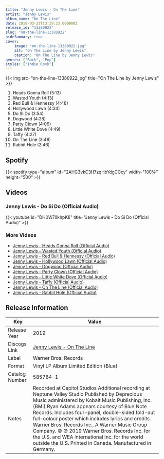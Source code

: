 ```yaml
---
title: "Jenny Lewis - On The Line"
artist: "Jenny Lewis"
album_name: "On The Line"
date: 2019-03-23T13:39:23.000000Z
release_id: "13380922"
slug: "on-the-line-13380922"
hideSummary: true
cover:
    image: "on-the-line-13380922.jpg"
    alt: "On The Line by Jenny Lewis"
    caption: "On The Line by Jenny Lewis"
genres: ["Rock", "Pop"]
styles: ["Indie Rock"]
---
```


{{< img src="on-the-line-13380922.jpg" title="On The Line by Jenny Lewis" >}}

<!-- section break -->

1. Heads Gonna Roll (5:13)
2. Wasted Youth (4:13)
3. Red Bull & Hennessy (4:48)
4. Hollywood Lawn (4:34)
5. Do Si Do (3:54)
6. Dogwood (4:28)
7. Party Clown (4:09)
8. Little White Dove (4:49)
9. Taffy (4:27)
10. On The Line (3:48)
11. Rabbit Hole (2:46)

<!-- section break -->


## Spotify
{{< spotify type="album" id="2AHG3vkC3H7zqHbYdgCCcy" width="100%" height="500" >}}



## Videos
### Jenny Lewis - Do Si Do (Official Audio)
{{< youtube id="DH0W70khpK8" title="Jenny Lewis - Do Si Do (Official Audio)" >}}<br>

### More Videos

- [Jenny Lewis - Heads Gonna Roll (Official Audio)](https://www.youtube.com/watch?v=jubKE-ymrV0)
- [Jenny Lewis - Wasted Youth (Official Audio)](https://www.youtube.com/watch?v=ZY8bdQRpmGU)
- [Jenny Lewis - Red Bull & Hennessy (Official Audio)](https://www.youtube.com/watch?v=rINs_GRLAVs)
- [Jenny Lewis - Hollywood Lawn (Official Audio)](https://www.youtube.com/watch?v=6fspjNnHJ7I)
- [Jenny Lewis - Dogwood (Official Audio)](https://www.youtube.com/watch?v=GODst4QgxdI)
- [Jenny Lewis - Party Clown (Official Audio)](https://www.youtube.com/watch?v=u0W0XHT2_50)
- [Jenny Lewis - Little White Dove (Official Audio)](https://www.youtube.com/watch?v=rLFJT_ca8YA)
- [Jenny Lewis - Taffy (Official Audio)](https://www.youtube.com/watch?v=UkT4EWzoX38)
- [Jenny Lewis - On The Line (Official Audio)](https://www.youtube.com/watch?v=GmfvvKDOEwE)
- [Jenny Lewis - Rabbit Hole (Official Audio)](https://www.youtube.com/watch?v=PSgvM6D6ssY)


## Release Information
|  Key           | Value                                                |
| ---------------| ---------------------------------------------------- |
| Release Year   | 2019                                   |
| Discogs Link   | [Jenny Lewis - On The Line](https://www.discogs.com/release/13380922-Jenny-Lewis-On-The-Line) |
| Label          | Warner Bros. Records |
| Format         | Vinyl LP Album Limited Edition (Blue) |
| Catalog Number | 585764-1 |
| Notes | Recorded at Capitol Studios Additional recording at Neptune Valley Studio  Published by Deprecious Music administered by Kobalt Music Publishing, Inc. (BMI)  Ryan Adams appears courtesy of Blue Note Records.  Includes four-panel, double-sided fold-out full-colour poster which includes lyrics and credits.   Warner Bros. Records Inc., A Warner Music Group Company. © ℗ 2019 Warner Bros. Records Inc. for the U.S. and WEA International Inc. for the world outside the U.S. Printed in Canada. Manufactured in Germany. |